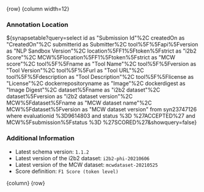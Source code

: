 <!-- markdownlint-disable-next-line first-line-h1 -->
{row}
{column width=12}

### Annotation Location

<!-- ${synapsetable?query=select id as "Submission Id"%2C createdOn as "CreatedOn"%2C submitterid as Submitter%2C tool%5F%5Fapi%5Fversion as "NLP Sandbox Version"%2C  location%5FF1%5Ftoken%5Fstrict as "i2b2 Score"%2C MCW%5Flocation%5FF1%5Ftoken%5Fstrict as "MCW score"%2C tool%5F%5Fname as "Tool Name"%2C  tool%5F%5Fversion as "Tool Version"%2C tool%5F%5Furl as "Tool URL"%2C tool%5F%5Fdescription as "Tool Description"%2C tool%5F%5Flicense as "License"%2C dockerrepositoryname as "Image"%2C dockerdigest as "Image Digest"%2C dataset%5Fname as "i2b2 dataset"%2C dataset%5Fversion as "i2b2 dataset version"%2C MCW%5Fdataset%5Fname as "MCW dataset name"%2C MCW%5Fdataset%5Fversion as "MCW dataset version" from  syn23747126 where evaluationid %3D9614803 and status %3D %27ACCEPTED%27&showquery=false} -->

${synapsetable?query=select id as "Submission Id"%2C createdOn as "CreatedOn"%2C submitterid as Submitter%2C tool%5F%5Fapi%5Fversion as "NLP Sandbox Version"%2C  location%5FF1%5Ftoken%5Fstrict as "i2b2 Score"%2C MCW%5Flocation%5FF1%5Ftoken%5Fstrict as "MCW score"%2C tool%5F%5Fname as "Tool Name"%2C  tool%5F%5Fversion as "Tool Version"%2C tool%5F%5Furl as "Tool URL"%2C tool%5F%5Fdescription as "Tool Description"%2C tool%5F%5Flicense as "License"%2C dockerrepositoryname as "Image"%2C dockerdigest as "Image Digest"%2C dataset%5Fname as "i2b2 dataset"%2C dataset%5Fversion as "i2b2 dataset version"%2C MCW%5Fdataset%5Fname as "MCW dataset name"%2C MCW%5Fdataset%5Fversion as "MCW dataset version" from  syn23747126 where evaluationid %3D9614803 and status %3D %27ACCEPTED%27 and MCW%5Fsubmission%5Fstatus %3D %27SCORED%27&showquery=false}

### Additional Information

- Latest schema version: `1.1.2`
- Latest version of the i2b2 dataset: `i2b2-phi-20210606`
- Latest version of the MCW dataset: `mcwdataset-20210525`
- Score definition: `F1 Score (token level)`


{column}
{row}
